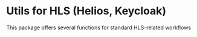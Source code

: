 # Utils for HLS (Helios, Keycloak)

This package offers several functions for standard HLS-related workflows